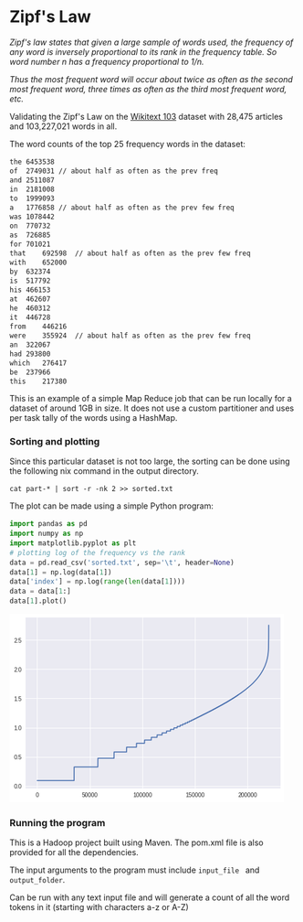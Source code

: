 # Zipf's Law

*Zipf's law states that given a large sample of words used, the frequency of any word is inversely proportional to its rank in the frequency table. So word number n has a frequency proportional to 1/n.* 

*Thus the most frequent word will occur about twice as often as the second most frequent word, three times as often as the third most frequent word, etc.*



Validating the Zipf's Law on the [Wikitext 103](https://blog.einstein.ai/the-wikitext-long-term-dependency-language-modeling-dataset/) dataset with 28,475 articles and 103,227,021 words in all.

The word counts of the top 25 frequency words in the dataset:

```
the	6453538
of	2749031 // about half as often as the prev freq
and	2511087
in	2181008
to	1999093 
a	1776858 // about half as often as the prev few freq
was	1078442
on	770732
as	726885
for	701021
that	692598  // about half as often as the prev few freq
with	652000
by	632374
is	517792
his	466153
at	462607
he	460312
it	446728
from	446216
were	355924  // about half as often as the prev few freq
an	322067
had	293800
which	276417
be	237966
this	217380
```



This is an example of a simple Map Reduce job that can be run locally for a dataset of around 1GB in size. It does not use a custom partitioner and uses per task tally of the words using a HashMap.



### Sorting and plotting

Since this particular dataset is not too large, the sorting can be done using the following nix command in the output directory.

```
cat part-* | sort -r -nk 2 >> sorted.txt
```

The plot can be made using a simple Python program:

``` python
import pandas as pd
import numpy as np
import matplotlib.pyplot as plt
# plotting log of the frequency vs the rank
data = pd.read_csv('sorted.txt', sep='\t', header=None)
data[1] = np.log(data[1])
data['index'] = np.log(range(len(data[1])))
data = data[1:]
data[1].plot()
```

![Plot](index.png)



### Running the program

This is a Hadoop project built using Maven. The pom.xml file is also provided for all the dependencies.

The input arguments to the program must include `input_file ` and `output_folder`.

Can be run with any text input file and will generate a count of all the word tokens in it (starting with characters a-z or A-Z)